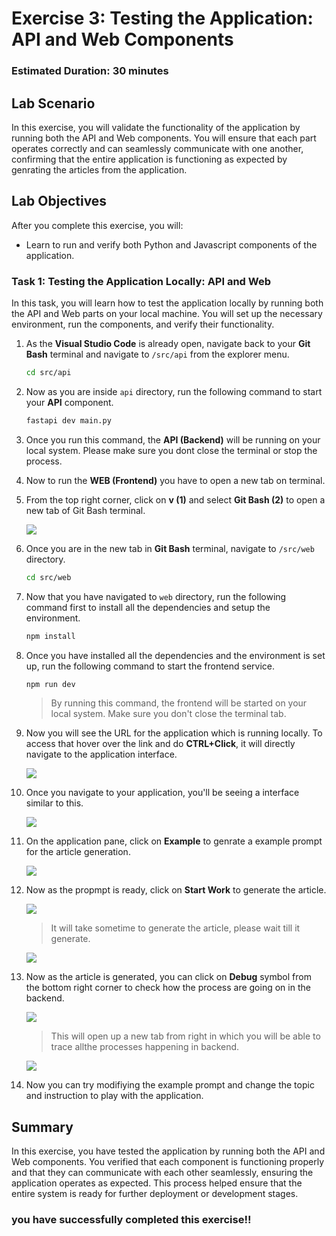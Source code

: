 # Exercise 3: Testing the Application: API and Web Components

### Estimated Duration: 30 minutes

## Lab Scenario

In this exercise, you will validate the functionality of the application by running both the API and Web components. You will ensure that each part operates correctly and can seamlessly communicate with one another, confirming that the entire application is functioning as expected by genrating the articles from the application.

## Lab Objectives

After you complete this exercise, you will:

 -  Learn to run and verify both Python and Javascript components of the application.

### Task 1: Testing the Application Locally: API and Web

In this task, you will learn how to test the application locally by running both the API and Web parts on your local machine. You will set up the necessary environment, run the components, and verify their functionality.

1. As the **Visual Studio Code** is already open, navigate back to your **Git Bash** terminal and navigate to `/src/api` from the explorer menu. 

   ```bash
   cd src/api
   ```

1. Now as you are inside `api` directory, run the following command to start your **API** component.

   ```bash
   fastapi dev main.py
   ```

1. Once you run this command, the **API (Backend)** will be running on your local system. Please make sure you dont close the terminal or stop the process.

1. Now to run the **WEB (Frontend)** you have to open a new tab on terminal.

1. From the top right corner, click on **v (1)** and select **Git Bash (2)** to open a new tab of Git Bash terminal.

   ![](../media/ex1img2.png)

1. Once you are in the new tab in **Git Bash** terminal, navigate to `/src/web` directory.

   ```bash
   cd src/web
   ```

1. Now that you have navigated to `web` directory, run the following command first to install all the dependencies and setup the environment.

   ```bash
   npm install
   ```

1. Once you have installed all the dependencies and the environment is set up, run the following command to start the frontend service.

   ```bash
   npm run dev
   ```
   
   >By running this command, the frontend will be started on your local system. Make sure you don't close the terminal tab.

1. Now you will see the URL for the application which is running locally. To access that hover over the link and do **CTRL+Click**, it will directly navigate to the application interface.

   ![](../media/ex2img7.png)

1. Once you navigate to your application, you'll be seeing a interface similar to this.

   ![](../media/ex2img6.png)

1. On the application pane, click on **Example** to genrate a example prompt for the article generation. 

   ![](../media/ex2img5.png)

1. Now as the propmpt is ready, click on **Start Work** to generate the article.

   ![](../media/ex2img4.png)

   >It will take sometime to generate the article, please wait till it generate.

   ![](../media/ex2img3.png)

1. Now as the article is generated, you can click on **Debug** symbol from the bottom right corner to check how the process are going on in the backend.

   ![](../media/ex2img2.png)

   >This will open up a new tab from right in which you will be able to trace allthe processes happening in backend.

   ![](../media/ex2img1.png)

1. Now you can try modifiying the example prompt and change the topic and instruction to play with the application.

## Summary

In this exercise, you have tested the application by running both the API and Web components. You verified that each component is functioning properly and that they can communicate with each other seamlessly, ensuring the application operates as expected. This process helped ensure that the entire system is ready for further deployment or development stages.

### you have successfully completed this exercise!!

